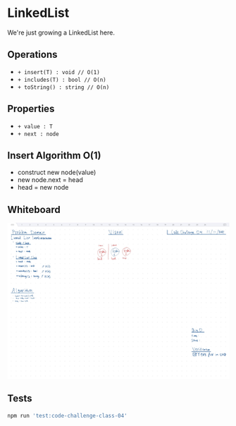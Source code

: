 # LinkedList

We're just growing a LinkedList here.

## Operations

- `+ insert(T) : void // O(1)`
- `+ includes(T) : bool // O(n)`
- `+ toString() : string // O(n)`

## Properties

- `+ value : T`
- `+ next : node`

## Insert Algorithm O(1)

- construct new node(value)
- new node.next = head
- head = new node

## Whiteboard

![Whiteboard](docs/images/whiteboard.jpg)

## Tests

``` bash
npm run 'test:code-challenge-class-04'
```
